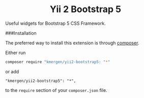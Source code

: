 <h1 align="center">Yii 2 Bootstrap 5</h1>

Useful widgets for Bootstrap 5 CSS Framework.

###Installation

The preferred way to install this extension is through [composer](https://getcomposer.org/).

Either run

```bash
composer require "kmergen/yii2-bootstrap5: "*"
```

or add

```
"kmergen/yii2-bootstrap5": "*",
```

to the `require` section of your `composer.json` file.
